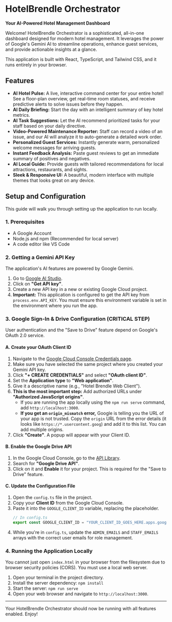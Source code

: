 # HotelBrendle Orchestrator

**Your AI-Powered Hotel Management Dashboard**

Welcome! HotelBrendle Orchestrator is a sophisticated, all-in-one dashboard designed for modern hotel management. It leverages the power of Google's Gemini AI to streamline operations, enhance guest services, and provide actionable insights at a glance.

This application is built with React, TypeScript, and Tailwind CSS, and it runs entirely in your browser.

## Features

-   **AI Hotel Pulse:** A live, interactive command center for your entire hotel! See a floor-plan overview, get real-time room statuses, and receive predictive alerts to solve issues before they happen.
-   **AI Daily Briefing:** Start the day with an intelligent summary of key hotel metrics.
-   **AI Task Suggestions:** Let the AI recommend prioritized tasks for your staff based on your daily directive.
-   **Video-Powered Maintenance Reporter:** Staff can record a video of an issue, and our AI will analyze it to auto-generate a detailed work order.
-   **Personalized Guest Services:** Instantly generate warm, personalized welcome messages for arriving guests.
-   **Instant Feedback Analysis:** Paste guest reviews to get an immediate summary of positives and negatives.
-   **AI Local Guide:** Provide guests with tailored recommendations for local attractions, restaurants, and sights.
-   **Sleek & Responsive UI:** A beautiful, modern interface with multiple themes that looks great on any device.

## Setup and Configuration

This guide will walk you through setting up the application to run locally.

### 1. Prerequisites

*   A Google Account
*   Node.js and npm (Recommended for local server)
*   A code editor like VS Code

### 2. Getting a Gemini API Key

The application's AI features are powered by Google Gemini.

1.  Go to [Google AI Studio](https://aistudio.google.com/).
2.  Click on **"Get API key"**.
3.  Create a new API key in a new or existing Google Cloud project.
4.  **Important:** This application is configured to get the API key from `process.env.API_KEY`. You must ensure this environment variable is set in the environment where you run the app.

### 3. Google Sign-In & Drive Configuration (CRITICAL STEP)

User authentication and the "Save to Drive" feature depend on Google's OAuth 2.0 service.

#### A. Create your OAuth Client ID

1.  Navigate to the [Google Cloud Console Credentials page](https://console.cloud.google.com/apis/credentials).
2.  Make sure you have selected the same project where you created your Gemini API key.
3.  Click **"+ CREATE CREDENTIALS"** and select **"OAuth client ID"**.
4.  Set the **Application type** to **"Web application"**.
5.  Give it a descriptive name (e.g., "Hotel Brendle Web Client").
6.  **This is the most important step:** Add authorized URLs under **"Authorized JavaScript origins"**.
    *   If you are running the app locally using the `npm run serve` command, add `http://localhost:3000`.
    *   **If you get an `origin_mismatch` error,** Google is telling you the URL of your app is not trusted. Copy the `origin` URL from the error details (it looks like `https://*.usercontent.goog`) and add it to this list. You can add multiple origins.
7.  Click **"Create"**. A popup will appear with your Client ID.

#### B. Enable the Google Drive API

1.  In the Google Cloud Console, go to the [API Library](https://console.cloud.google.com/apis/library).
2.  Search for **"Google Drive API"**.
3.  Click on it and **Enable** it for your project. This is required for the "Save to Drive" feature.

#### C. Update the Configuration File

1.  Open the `config.ts` file in the project.
2.  Copy your **Client ID** from the Google Cloud Console.
3.  Paste it into the `GOOGLE_CLIENT_ID` variable, replacing the placeholder.
    ```typescript
    // In config.ts
    export const GOOGLE_CLIENT_ID = "YOUR_CLIENT_ID_GOES_HERE.apps.googleusercontent.com";
    ```
4.  While you're in `config.ts`, update the `ADMIN_EMAILS` and `STAFF_EMAILS` arrays with the correct user emails for role management.

### 4. Running the Application Locally

You cannot just open `index.html` in your browser from the filesystem due to browser security policies (CORS). You must use a local web server.

1.  Open your terminal in the project directory.
2.  Install the server dependency: `npm install`
3.  Start the server: `npm run serve`
4.  Open your web browser and navigate to `http://localhost:3000`.

---

Your HotelBrendle Orchestrator should now be running with all features enabled. Enjoy!
